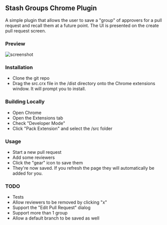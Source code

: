## Stash Groups Chrome Plugin ##

A simple plugin that allows the user to save a "group" of approvers for a pull request and recall them at a future point.  The UI is presented on the create pull request screen.

### Preview ###

![screenshot](https://github.com/tstone/stash-groups-extension/raw/master/doc/ss.png)

### Installation ###

- Clone the git repo
- Drag the src.crx file in the /dist directory onto the Chrome extensions window.  It will prompt you to install.

### Building Locally ###

- Open Chrome
- Open the Extensions tab
- Check "Developer Mode"
- Click "Pack Extension" and select the /src folder

### Usage ###

- Start a new pull request
- Add some reviewers
- Click the "gear" icon to save them
- They're now saved.  If you refresh the page they will automatically be added for you.

### TODO ###

- Tests
- Allow reviewers to be removed by clicking "x"
- Support the "Edit Pull Request" dialog
- Support more than 1 group
- Allow a default branch to be saved as well
